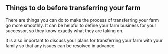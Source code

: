 ##  Things to do before transferring your farm

There are things you can do to make the process of transferring your farm go
more smoothly. It can be helpful to define your farm business for your
successor, so they know exactly what they are taking on.

It is also important to discuss your plans for transferring your farm with
your family so that any issues can be resolved in advance.

